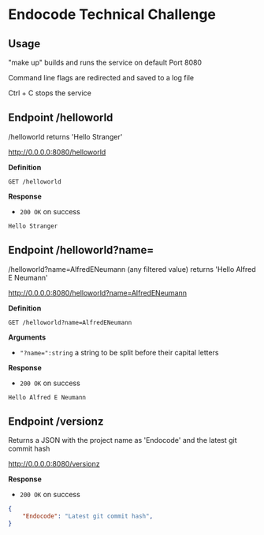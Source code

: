 # Endocode Technical Challenge

## Usage

"make up" builds and runs the service on default Port 8080

Command line flags are redirected and saved to a log file

Ctrl + C stops the service


## Endpoint /helloworld

/helloworld returns 'Hello Stranger'

http://0.0.0.0:8080/helloworld

**Definition**

`GET /helloworld`

**Response**

- `200 OK` on success

```Hello Stranger```



## Endpoint /helloworld?name=

/helloworld?name=AlfredENeumann (any filtered value) returns 'Hello Alfred E Neumann'

http://0.0.0.0:8080/helloworld?name=AlfredENeumann

**Definition**

`GET /helloworld?name=AlfredENeumann`

**Arguments**

- `"?name=":string` a string to be split before their capital letters

**Response**

- `200 OK` on success

```Hello Alfred E Neumann```



## Endpoint /versionz

Returns a JSON with the project name as 'Endocode' and the latest git commit hash

http://0.0.0.0:8080/versionz

**Response**

- `200 OK` on success

```json
{
    "Endocode": "Latest git commit hash",
}
```
